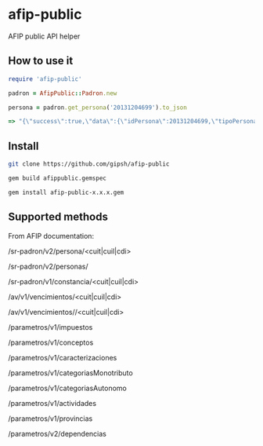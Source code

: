 # afip-public
AFIP public API helper

## How to use it

```ruby
require 'afip-public'

padron = AfipPublic::Padron.new

persona = padron.get_persona('20131204699').to_json

=> "{\"success\":true,\"data\":{\"idPersona\":20131204699,\"tipoPersona\":\"FISICA\",\"tipoClave\":\"CUIT\",\"estadoClave\":\"ACTIVO\",\"nombre\":\"MACRI MAURICIO\",\"tipoDocumento\":\"DNI\",\"numeroDocumento\":\"13120469\",\"domicilioFiscal\":{\"direccion\":\"CORRIENTES AV. 545 Piso:10 Dpto:CF\",\"codPostal\":\"1043\",\"idProvincia\":0},\"idDependencia\":19,\"mesCierre\":12,\"fechaInscripcion\":\"1901-01-01\",\"impuestos\":[11,25,32],\"actividades\":[11,681098]}}"
```

## Install

```bash
git clone https://github.com/gipsh/afip-public
```

```bash
gem build afippublic.gemspec
```


```bash
gem install afip-public-x.x.x.gem
```


## Supported methods

From AFIP documentation:

/sr-padron/v2/persona/<cuit|cuil|cdi>

/sr-padron/v2/personas/<numeroDocumento>

/sr-padron/v1/constancia/<cuit|cuil|cdi>

/av/v1/vencimientos/<cuit|cuil|cdi>

/av/v1/vencimientos/<idImpuesto>/<cuit|cuil|cdi>

/parametros/v1/impuestos

/parametros/v1/conceptos

/parametros/v1/caracterizaciones

/parametros/v1/categoriasMonotributo

/parametros/v1/categoriasAutonomo

/parametros/v1/actividades

/parametros/v1/provincias

/parametros/v2/dependencias





